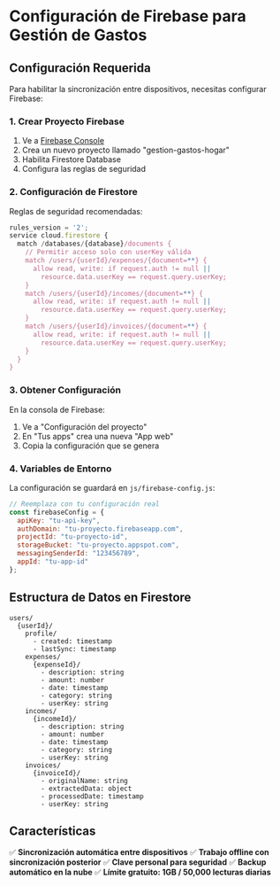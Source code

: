# Configuración de Firebase para Gestión de Gastos

## Configuración Requerida

Para habilitar la sincronización entre dispositivos, necesitas configurar Firebase:

### 1. Crear Proyecto Firebase

1. Ve a [Firebase Console](https://console.firebase.google.com/)
2. Crea un nuevo proyecto llamado "gestion-gastos-hogar"
3. Habilita Firestore Database
4. Configura las reglas de seguridad

### 2. Configuración de Firestore

Reglas de seguridad recomendadas:

```javascript
rules_version = '2';
service cloud.firestore {
  match /databases/{database}/documents {
    // Permitir acceso solo con userKey válida
    match /users/{userId}/expenses/{document=**} {
      allow read, write: if request.auth != null || 
        resource.data.userKey == request.query.userKey;
    }
    match /users/{userId}/incomes/{document=**} {
      allow read, write: if request.auth != null || 
        resource.data.userKey == request.query.userKey;
    }
    match /users/{userId}/invoices/{document=**} {
      allow read, write: if request.auth != null || 
        resource.data.userKey == request.query.userKey;
    }
  }
}
```

### 3. Obtener Configuración

En la consola de Firebase:
1. Ve a "Configuración del proyecto"
2. En "Tus apps" crea una nueva "App web"
3. Copia la configuración que se genera

### 4. Variables de Entorno

La configuración se guardará en `js/firebase-config.js`:

```javascript
// Reemplaza con tu configuración real
const firebaseConfig = {
  apiKey: "tu-api-key",
  authDomain: "tu-proyecto.firebaseapp.com",
  projectId: "tu-proyecto-id",
  storageBucket: "tu-proyecto.appspot.com",
  messagingSenderId: "123456789",
  appId: "tu-app-id"
};
```

## Estructura de Datos en Firestore

```
users/
  {userId}/
    profile/
      - created: timestamp
      - lastSync: timestamp
    expenses/
      {expenseId}/
        - description: string
        - amount: number
        - date: timestamp
        - category: string
        - userKey: string
    incomes/
      {incomeId}/
        - description: string
        - amount: number
        - date: timestamp
        - category: string
        - userKey: string
    invoices/
      {invoiceId}/
        - originalName: string
        - extractedData: object
        - processedDate: timestamp
        - userKey: string
```

## Características

✅ **Sincronización automática entre dispositivos**
✅ **Trabajo offline con sincronización posterior**
✅ **Clave personal para seguridad**
✅ **Backup automático en la nube**
✅ **Límite gratuito: 1GB / 50,000 lecturas diarias**